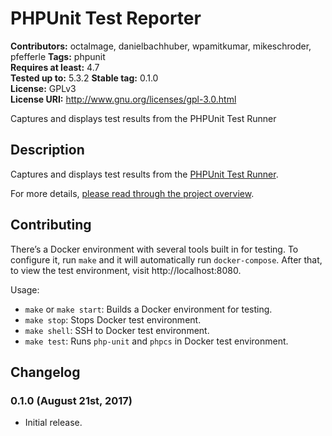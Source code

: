 # PHPUnit Test Reporter #
**Contributors:** octalmage, danielbachhuber, wpamitkumar, mikeschroder, pfefferle
**Tags:** phpunit  
**Requires at least:** 4.7  
**Tested up to:** 5.3.2
**Stable tag:** 0.1.0  
**License:** GPLv3  
**License URI:** http://www.gnu.org/licenses/gpl-3.0.html  

Captures and displays test results from the PHPUnit Test Runner

## Description ##

Captures and displays test results from the [PHPUnit Test Runner](https://github.com/WordPress/phpunit-test-runner).

For more details, [please read through the project overview](https://make.wordpress.org/hosting/test-results-getting-started/).

## Contributing ##

There’s a Docker environment with several tools built in for testing.
To configure it, run `make` and it will automatically run `docker-compose`.
After that, to view the test environment, visit http://localhost:8080.

Usage:
- `make` or `make start`:  Builds a Docker environment for testing.
- `make stop`: Stops Docker test environment.
- `make shell`: SSH to Docker test environment.
- `make test`: Runs `php-unit` and `phpcs` in Docker test environment.

## Changelog ##

### 0.1.0 (August 21st, 2017) ###
* Initial release.
